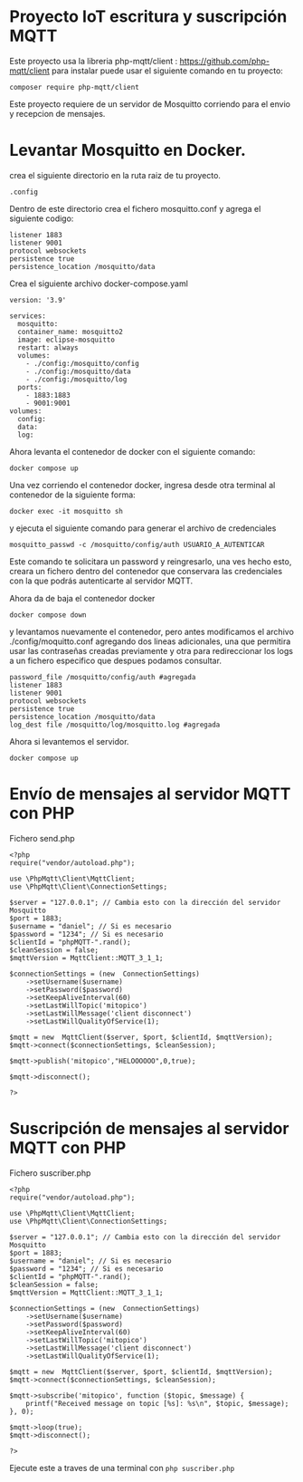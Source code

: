﻿# Proyecto IoT escritura y suscripción MQTT

Este proyecto usa la libreria php-mqtt/client : https://github.com/php-mqtt/client para instalar puede usar el siguiente comando en tu proyecto: 

    composer require php-mqtt/client

Este proyecto requiere de un servidor de Mosquitto corriendo para el envio y recepcion de mensajes.

# Levantar Mosquitto en Docker.
crea el siguiente directorio en la ruta raiz de tu proyecto.
	
	.config
	
Dentro de este directorio crea el fichero mosquitto.conf y agrega el siguiente codigo:

    listener 1883
    listener 9001
    protocol websockets
    persistence true
    persistence_location /mosquitto/data

Crea el siguiente archivo docker-compose.yaml

	version: '3.9'
	
	services:
	  mosquitto:
	  container_name: mosquitto2
	  image: eclipse-mosquitto
	  restart: always
	  volumes:
		- ./config:/mosquitto/config
		- ./config:/mosquitto/data
		- ./config:/mosquitto/log
	  ports:
	    - 1883:1883
		- 9001:9001
	volumes:
	  config:
	  data:
	  log:

Ahora levanta el contenedor de docker con el siguiente comando:

	docker compose up

Una vez corriendo el contenedor docker, ingresa desde otra terminal al contenedor de la siguiente forma:

	docker exec -it mosquitto sh

y ejecuta el siguiente comando para generar el archivo de credenciales
	
	mosquitto_passwd -c /mosquitto/config/auth USUARIO_A_AUTENTICAR

Este comando te solicitara un password y reingresarlo, una ves hecho esto, creara un fichero dentro del contenedor que conservara las credenciales con la que podrás autenticarte al servidor MQTT.

Ahora da de baja el contenedor docker

	docker compose down

y levantamos nuevamente el contenedor, pero antes modificamos el archivo ./config/moquitto.conf agregando dos lineas adicionales, una que permitira usar las contraseñas creadas previamente y otra para redireccionar los logs a un fichero especifico que despues podamos consultar.

    password_file /mosquitto/config/auth #agregada
    listener 1883
    listener 9001
    protocol websockets
    persistence true
    persistence_location /mosquitto/data
    log_dest file /mosquitto/log/mosquitto.log #agregada


Ahora si levantemos el servidor.
	
	docker compose up


# Envío de mensajes al servidor MQTT con PHP

Fichero send.php
	
	<?php
	require("vendor/autoload.php");
	
	use \PhpMqtt\Client\MqttClient;
	use \PhpMqtt\Client\ConnectionSettings;
	
	$server = "127.0.0.1"; // Cambia esto con la dirección del servidor Mosquitto
	$port = 1883;
	$username = "daniel"; // Si es necesario
	$password = "1234"; // Si es necesario
	$clientId = "phpMQTT-".rand();
	$cleanSession = false;
	$mqttVersion = MqttClient::MQTT_3_1_1;
	
	$connectionSettings = (new  ConnectionSettings)
		->setUsername($username)
		->setPassword($password)
		->setKeepAliveInterval(60)
		->setLastWillTopic('mitopico')
		->setLastWillMessage('client disconnect')
		->setLastWillQualityOfService(1);
		
	$mqtt = new  MqttClient($server, $port, $clientId, $mqttVersion);
	$mqtt->connect($connectionSettings, $cleanSession);

	$mqtt->publish('mitopico',"HELOOOOOO",0,true);
	
	$mqtt->disconnect();

	?>


# Suscripción de mensajes al servidor MQTT con PHP

Fichero suscriber.php

	<?php
	require("vendor/autoload.php");
	
	use \PhpMqtt\Client\MqttClient;
	use \PhpMqtt\Client\ConnectionSettings;
	
	$server = "127.0.0.1"; // Cambia esto con la dirección del servidor Mosquitto
	$port = 1883;
	$username = "daniel"; // Si es necesario
	$password = "1234"; // Si es necesario
	$clientId = "phpMQTT-".rand();
	$cleanSession = false;
	$mqttVersion = MqttClient::MQTT_3_1_1;
	
	$connectionSettings = (new  ConnectionSettings)
		->setUsername($username)
		->setPassword($password)
		->setKeepAliveInterval(60)
		->setLastWillTopic('mitopico')
		->setLastWillMessage('client disconnect')
		->setLastWillQualityOfService(1);
		
	$mqtt = new  MqttClient($server, $port, $clientId, $mqttVersion);
	$mqtt->connect($connectionSettings, $cleanSession);

	$mqtt->subscribe('mitopico', function ($topic, $message) { 
		printf("Received message on topic [%s]: %s\n", $topic, $message);
	}, 0);
	
	$mqtt->loop(true);
	$mqtt->disconnect();

	?>

Ejecute este a traves de una terminal con `php suscriber.php`


